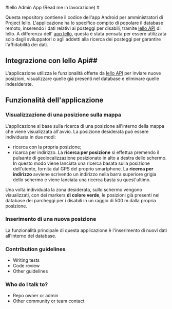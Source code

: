 #Iello Admin App (Read me in lavorazione) #

Questa repository contiene il codice dell'app Android per amministratori di Project Iello. L'applicazione ha lo specifico compito 
di popolare il database remoto, inserendo i dati relativi ai posteggi per disabili, tramite [Iello API](https://bitbucket.org/piattaformeteam/iello-api "Iello API Repo")
di Iello. 
A differenza dell' [app Iello](https://bitbucket.org/piattaformeteam/iello-app), questa è stata pensata per essere utilizzata solo dagli sviluppatori o agli addetti alla ricerca dei posteggi per garantire
l'affidabilità dei dati.

## Integrazione con Iello Api##

L'applicazione utilizza le funzionalità offerte da [Iello API](https://bitbucket.org/piattaformeteam/iello-api "Iello API Repo") per inviare nuove posizioni,
visualizzare quelle già presenti nel database e eliminare quelle indesiderate.

## Funzionalità dell'applicazione ##

### Visualizzazione di una posizione sulla mappa ###

L'applicazione si base sulla ricerca di una posizione all'interno della mappa che viene visualizzata all'avvio. La posizione desiderata può essere individuata in 
due modi: 
* ricerca con la propria posizione; 
* ricarca per indirizzo.
La **ricerca per posizione** si effettua premendo il pulsante di geolocalizzazione posizionato in alto a destra dello schermo. In questo modo viene 
lanciata una ricerca basata sulla posizione dell'utente, fornita dal GPS del proprio smartphone.
La **ricerca per indirizzo** avviene scrivendo un indirizzo nella barra superiore grigia dello schermo e viene lanciata una ricerca basta su quest'ultimo.

Una volta individuata la zona desiderata, sullo schermo vengono visualizzati, con dei markers **di colore verde**, le posizioni già presenti nel database
dei parcheggi per i disabili in un raggio di 500 m dalla propria posizione.

### Inserimento di una nuova posizione ###

La funzionalità principale di questa applicazione è l'inserimento di nuovi dati all'interno del database. 




### Contribution guidelines ###

* Writing tests
* Code review
* Other guidelines

### Who do I talk to? ###

* Repo owner or admin
* Other community or team contact